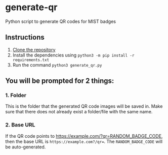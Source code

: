 # generate-qr
Python script to generate QR codes for MIST badges

## Instructions
1. [Clone the repository](https://docs.github.com/en/repositories/creating-and-managing-repositories/cloning-a-repository)
1. Install the dependencies using `python3 -m pip install -r requirements.txt`
1. Run the command `python3 generate_qr.py`

## You will be prompted for 2 things:

### 1. Folder
This is the folder that the generated QR code images will be saved in. Make
sure that there does not already exist a folder/file with the same name.

### 2. Base URL
If the QR code points to https://example.com/?qr=RANDOM_BADGE_CODE, then the
base URL is `https://example.com?/qr=`. The `RANDOM_BADGE_CODE` will be
auto-generated.
